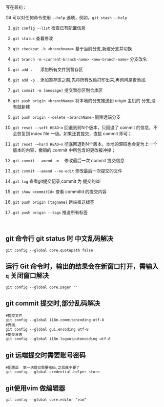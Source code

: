 写在最初 : 

Git 可以对任何命令使用 `--help` 选项，例如，`git stash --help`

1. `git config --list`  检查已有配置信息

2. `git status`  查看修改

3. `git checkout -b <branchname>` 基于当前分支,新建分支并切换

4. `git branch -m <current-branch-name> <new-branch-name>` 分支改名

5. `git add .   `     添加所有文件到暂存区

6. `git add -p .` 添加暂存区之前,先将所有改动打印出来,再询问是否添加.

7. `git commit -m [message]`     提交暂存区到仓库区

8.  `git push origin <branchName>`       将本地的分支推送到 origin 主机的 分支,没有就新建

9.  `git push origin --delete <branchName>`   删除远端分支

10.  `git reset --soft HEAD~n` 回退到前N个版本，只回退了 commit 的信息，不会恢复到 index file 一级。如果还要提交，直接 commit 即可；

11.  `git reset -–hard HEAD~n` 彻底回退到N个版本，本地的源码也会变为上一个版本的内容，撤销的 commit 中所包含的更改被冲掉；

12.  `git commit --amend -m  `  修改最后一次 commit 提交信息

13.  `git commit --amend --no-edit`  修改最后一次提交的文件 

14.  `git log`  查看git提交记录,commit 为 提交的idI

15.  `git show <commitId>` 查看  commitId 的提交内容

16.  `git push origin [tagname]` 远端推送标签 

17.  `git push origin --tags` 推送所有标签

   ​    



## git 命令行 git status 时 中文乱码解决

```shell
git config --global core.quotepath false
```



## 运行 Git 命令时，输出的结果会在新窗口打开，需输入 `q` 关闭窗口解决

```shell
git config --global core.pager ''
```

## git commit 提交时,部分乱码解决

```shell
#提交文件
git config --global i18n.commitencoding utf-8
#界面、
git config --global gui.encoding utf-8 
#提交日志 
git config --global i18n.logoutputencoding utf-8
```

## git 远端提交时需要账号密码

```shell
#配置后  第一次提交需要密码,之后就不要了
git config --global credential.helper store
```

## git使用vim 做编辑器

```shell
git config --global core.editor "vim"
```

